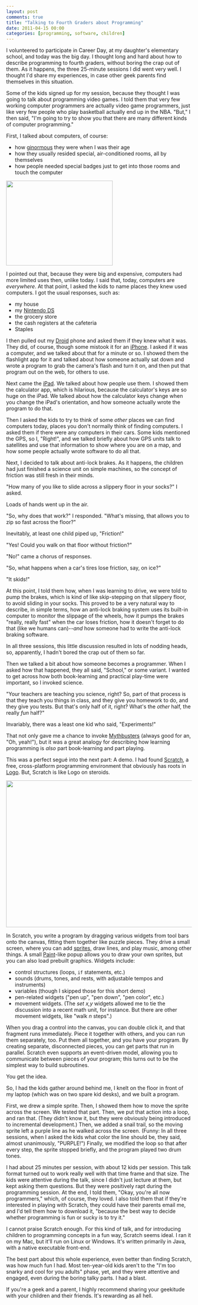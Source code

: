 ```yaml
---
layout: post
comments: true
title: "Talking to Fourth Graders about Programming"
date: 2011-04-15 00:00
categories: [programming, software, children]
---
```


I volunteered to participate in Career Day, at my daughter's elementary
school, and today was the big day. I thought long and hard about how to
describe programming to fourth graders, without boring the crap out of
them. As it happens, the three 25-minute sessions I did went very well. I
thought I'd share my experiences, in case other geek parents find
themselves in this situation.

Some of the kids signed up for my session, because they thought I was going
to talk about programming video games. I told them that very few working
computer programmers are actually video game programmers, just like very
few people who play basketball actually end up in the NBA. "But," I then
said, "I'm going to try to show you that there are many different kinds of
computer programming."

First, I talked about computers, of course:

* how [ginormous][] they were when I was their age
* how they usually resided special, air-conditioned rooms, all by themselves
* how people needed special badges just to get into those rooms and touch
  the computer

[ginormous]: http://www.merriam-webster.com/dictionary/ginormous

<a href="http://www.cbi.umn.edu/graphics/cdc02b.jpg"><img src="/images/2011-04-15-talking-to-fourth-graders-about-programming/cdc02b.jpg" width="289" height="230" border="0" class="image-right"></a>

I pointed out that, because they were big and expensive, computers had more
limited uses then, unlike today. I said that, today, computers are
*everywhere*. At that point, I asked the kids to name places they knew used
computers. I got the usual responses, such as:

* my house
* my [Nintendo DS][]
* the grocery store
* the cash registers at the cafeteria
* Staples

[Nintendo DS]: http://www.nintendo.com/ds

I then pulled out my [Droid][] phone and asked them if they knew what it
was. They did, of course, though some mistook it for an [iPhone][]. I asked
if it was a computer, and we talked about that for a minute or so. I showed
them the flashlight app for it and talked about how someone actually sat
down and wrote a program to grab the camera's flash and turn it on, and
then put that program out on the web, for others to use.

[Droid]: http://www.samsung.com/global/microsite/galaxys/
[iPhone]: http://www.appled.com/iphone/

Next came the [iPad][]. We talked about how people use them. I showed them
the calculator app, which is hilarious, because the calculator's keys are
so huge on the iPad. We talked about how the calculator keys change when
you change the iPad's orientation, and how someone actually wrote the
program to do that.

[iPad]: http://www.appled.com/ipad/

Then I asked the kids to try to think of some *other* places we can find
computers today, places you don't normally think of finding computers. I
asked them if there were any computers in their cars. Some kids mentioned
the GPS, so I, "Right!", and we talked briefly about how GPS units talk to
satellites and use that information to show where you are on a map, and how
some people actually wrote software to do all that.

Next, I decided to talk about anti-lock brakes. As it happens, the children
had just finished a science unit on simple machines, so the concept of
friction was still fresh in their minds.

"How many of you like to slide across a slippery floor in your socks?" I
asked.

Loads of hands went up in the air.

"So, why does that work?" I responded. "What's missing, that allows you to
zip so fast across the floor?"

Inevitably, at least one child piped up, "Friction!"

"Yes! Could you walk on that floor without friction?"

"No!" came a chorus of responses.

"So, what happens when a car's tires lose friction, say, on ice?"

"It skids!"

At this point, I told them how, when I was learning to drive, we were told
to pump the brakes, which is kind of like skip-stepping on that slippery
floor, to avoid sliding in your socks. This proved to be a very natural way
to describe, in simple terms, how an anti-lock braking system uses its
built-in computer to monitor the slippage of the wheels, how it pumps the
brakes "really, really fast" when the car loses friction, how it doesn't
forget to do that (like we humans can)--*and* how someone had to write the
anti-lock braking software.

In all three sessions, this little discussion resulted in lots of nodding
heads, so, apparently, I hadn't bored the crap out of them so far.

Then we talked a bit about how someone becomes a programmer. When I asked
how that happened, they all said, "School," or some variant. I wanted to
get across how both book-learning and practical play-time were important,
so I invoked science.

"Your teachers are teaching you science, right? So, part of that process is
that they teach you things in class, and they give you homework to do, and
they give you tests. But that's only half of it, right? What's the *other*
half, the really *fun* half?"

Invariably, there was a least one kid who said, "Experiments!"

That not only gave me a chance to invoke [Mythbusters][] (always good for
an, "Oh, yeah!"), but it was a great analogy for describing how learning
programming is *also* part book-learning and part playing.

[Mythbusters]: http://www.discovery.com/mythbusters/

This was a perfect segu&eacute; into the next part: A demo. I had found
[Scratch][], a free, cross-platform programming environment that obviously
has roots in [Logo][]. But, Scratch is like Logo on steroids.

<a href="/images/2011-04-15-talking-to-fourth-graders-about-programming/scratch.png"><img src="/images/2011-04-15-talking-to-fourth-graders-about-programming/scratch-small.png" width="559" height="398" border="0"></a>

[Scratch]: http://scratch.mit.edu/
[Logo]: http://en.wikipedia.org/wiki/Logo_(programming_language)

In Scratch, you write a program by dragging various widgets from tool bars
onto the canvas, fitting them together like puzzle pieces. They drive a
small screen, where you can add [sprites][], draw lines, and play music,
among other things. A small [Paint][]-like popup allows you to draw your
own sprites, but you can also load prebuilt graphics. Widgets include:

* control structures (loops, `if` statements, etc.)
* sounds (drums, tones, and rests, with adjustable tempos and instruments)
* variables (though I skipped those for this short demo)
* pen-related widgets ("pen up", "pen down", "pen color", etc.)
* movement widgets. (The *set x,y* widgets allowed me to tie the discussion
  into a recent math unit, for instance. But there are other movement
  widgets, like "walk *n* steps".)

[sprites]: http://en.wikipedia.org/wiki/Sprite_(computer_graphics)
[Paint]: http://en.wikipedia.org/wiki/Paint_(software)

When you drag a control into the canvas, you can double click it, and that
fragment runs immediately. Piece it together with others, and you can run
them separately, too. Put them all together, and you have your program. By
creating separate, disconnected pieces, you can get parts that run in
parallel. Scratch even supports an event-driven model, allowing you to
communicate between pieces of your program; this turns out to be the
simplest way to build subroutines.

You get the idea.

So, I had the kids gather around behind me, I knelt on the floor in front
of my laptop (which was on two spare kid desks), and we built a program.

First, we drew a simple sprite. Then, I showed them how to move the sprite
across the screen. We tested that part. Then, we put that action into a
loop, and ran that. (They didn't know it, but they were obviously being
introduced to incremental development.) Then, we added a snail trail, so
the moving sprite left a purple line as he walked across the screen.
(Funny: In all three sessions, when I asked the kids what color the line
should be, they said, almost unanimously, "PURPLE!") Finally, we modified
the loop so that after every step, the sprite stopped briefly, and the
program played two drum tones.

I had about 25 minutes per session, with about 12 kids per session. This
talk format turned out to work really well with that time frame and that
size. The kids were attentive during the talk, since I didn't just lecture
at them, but kept asking them questions. But they were positively rapt
during the programming session. At the end, I told them, "Okay, you're all
now programmers," which, of course, they loved. I also told them that if
they're interested in playing with Scratch, they could have their parents
email me, and I'd tell them how to download it, "because the best way to
decide whether programming is fun or sucky is to try it."

I cannot praise Scratch enough. For this kind of talk, and for introducing
children to programming concepts in a fun way, Scratch seems ideal. I ran
it on my Mac, but it'll run on Linux or Windows. It's written primarily in
Java, with a native executable front-end.

The best part about this whole experience, even better than finding
Scratch, was how much fun I had. Most ten-year-old kids aren't to the "I'm
too snarky and cool for you adults" phase, yet, and they were attentive and
engaged, even during the boring talky parts. I had a blast.

If you're a geek and a parent, I highly recommend sharing your geekitude
with your children and their friends. It's rewarding as all hell.
